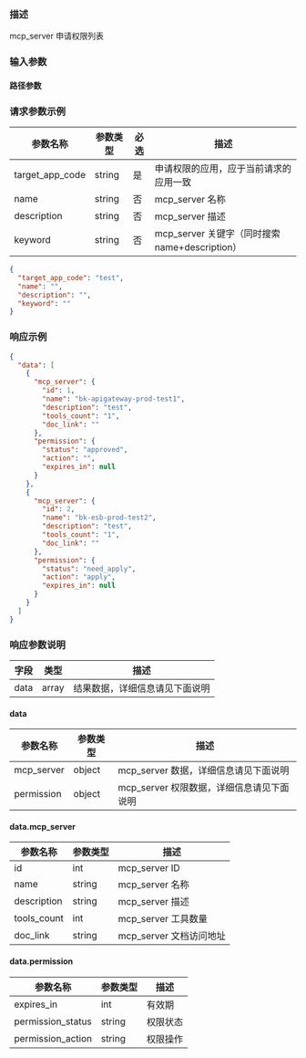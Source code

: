 ### 描述

mcp_server 申请权限列表


### 输入参数

#### 路径参数

### 请求参数示例

| 参数名称            | 参数类型    | 必选 | 描述                                    |
|-----------------|---------|----|---------------------------------------|
| target_app_code | string  | 是  | 申请权限的应用，应于当前请求的应用一致                   |
| name            | string  | 否  | mcp_server 名称                         |
| description     | string  | 否  | mcp_server 描述                         |
| keyword         | string  | 否  | mcp_server 关键字（同时搜索 name+description） |


```json
{
  "target_app_code": "test",
  "name": "",
  "description": "",
  "keyword": ""
}
```


### 响应示例

```json
{
  "data": [
    {
      "mcp_server": {
        "id": 1,
        "name": "bk-apigateway-prod-test1",
        "description": "test",
        "tools_count": "1",
        "doc_link": ""
      },
      "permission": {
        "status": "approved",
        "action": "",
        "expires_in": null
      }
    },
    {
      "mcp_server": {
        "id": 2,
        "name": "bk-esb-prod-test2",
        "description": "test",
        "tools_count": "1",
        "doc_link": ""
      },
      "permission": {
        "status": "need_apply",
        "action": "apply",
        "expires_in": null
      }
    }
  ]
}
```

### 响应参数说明

| 字段    | 类型   | 描述                               |
| ------- | ------ | ---------------------------------- |
| data    | array  | 结果数据，详细信息请见下面说明     |

#### data

| 参数名称             | 参数类型   | 描述                           |
|------------------|--------|------------------------------|
| mcp_server       | object | mcp_server 数据，详细信息请见下面说明     |
| permission       | object | mcp_server 权限数据，详细信息请见下面说明   |


#### data.mcp_server

| 参数名称            | 参数类型   | 描述                |
|-----------------|--------|-------------------|
| id              | int    | mcp_server ID     |
| name            | string | mcp_server 名称     |
| description     | string | mcp_server 描述     |
| tools_count     | int    | mcp_server 工具数量   |
| doc_link        | string | mcp_server 文档访问地址 |


#### data.permission

| 参数名称              | 参数类型   | 描述                |
|-------------------|--------|-------------------|
| expires_in        | int    | 有效期               |
| permission_status | string | 权限状态              |
| permission_action | string | 权限操作              |
